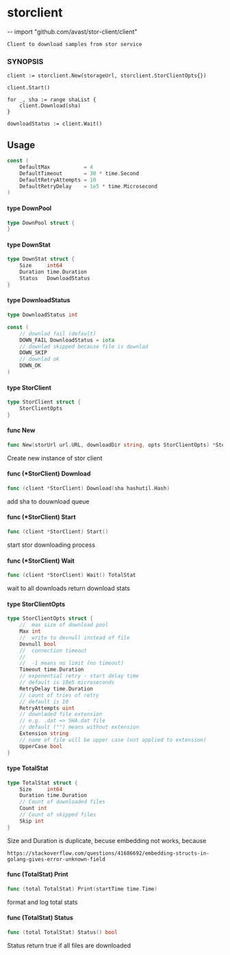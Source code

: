 # storclient
--
    import "github.com/avast/stor-client/client"


    Client to download samples from stor service
### SYNOPSIS

    client := storclient.New(storageUrl, storclient.StorClientOpts{})

    client.Start()

    for _, sha := range shaList {
    	client.Download(sha)
    }

    downloadStatus := client.Wait()

## Usage

```go
const (
	DefaultMax           = 4
	DefaultTimeout       = 30 * time.Second
	DefaultRetryAttempts = 10
	DefaultRetryDelay    = 1e5 * time.Microsecond
)
```

#### type DownPool

```go
type DownPool struct {
}
```


#### type DownStat

```go
type DownStat struct {
	Size     int64
	Duration time.Duration
	Status   DownloadStatus
}
```


#### type DownloadStatus

```go
type DownloadStatus int
```


```go
const (
	// downlad fail (default)
	DOWN_FAIL DownloadStatus = iota
	// downlad skipped because file is downlad
	DOWN_SKIP
	// downlad ok
	DOWN_OK
)
```

#### type StorClient

```go
type StorClient struct {
	StorClientOpts
}
```


#### func  New

```go
func New(storUrl url.URL, downloadDir string, opts StorClientOpts) *StorClient
```
Create new instance of stor client

#### func (*StorClient) Download

```go
func (client *StorClient) Download(sha hashutil.Hash)
```
add sha to douwnload queue

#### func (*StorClient) Start

```go
func (client *StorClient) Start()
```
start stor downloading process

#### func (*StorClient) Wait

```go
func (client *StorClient) Wait() TotalStat
```
wait to all downloads return download stats

#### type StorClientOpts

```go
type StorClientOpts struct {
	//	max size of download pool
	Max int
	//	write to devnull instead of file
	Devnull bool
	//	connection timeout
	//
	//	-1 means no limit (no timeout)
	Timeout time.Duration
	// exponential retry - start delay time
	// default is 10e5 microseconds
	RetryDelay time.Duration
	// count of tries of retry
	// default is 10
	RetryAttempts uint
	// downladed file extension
	// e.g. .dat => SHA.dat file
	// default ("") means without extension
	Extension string
	// name of file will be upper case (not applied to extension)
	UpperCase bool
}
```


#### type TotalStat

```go
type TotalStat struct {
	Size     int64
	Duration time.Duration
	// Count of downloaded files
	Count int
	// Count of skipped files
	Skip int
}
```

Size and Duration is duplicate, becuse embedding not works, because

    https://stackoverflow.com/questions/41686692/embedding-structs-in-golang-gives-error-unknown-field

#### func (TotalStat) Print

```go
func (total TotalStat) Print(startTime time.Time)
```
format and log total stats

#### func (TotalStat) Status

```go
func (total TotalStat) Status() bool
```
Status return true if all files are downloaded

